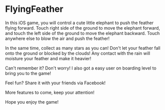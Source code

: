 # FlyingFeather

In this iOS game, you will control a cute little elephant to push the feather flying forward. Touch right side of the ground to move the elephant forward, and touch the left side of the ground to move the elephant backward. Touch anywhere else to blow the air and push the feather!

In the same time, collect as many stars as you can! Don't let your feather fall onto the ground or blocked by the clouds! Any contact with the rain will moisture your feather and make it heavier!

Can't remember it? Don't worry! I also got a easy user on boarding level to bring you to the game!

Feel fun? Share it with your friends via Facebook!

More features to come, keep your attention!

Hope you enjoy the game!
